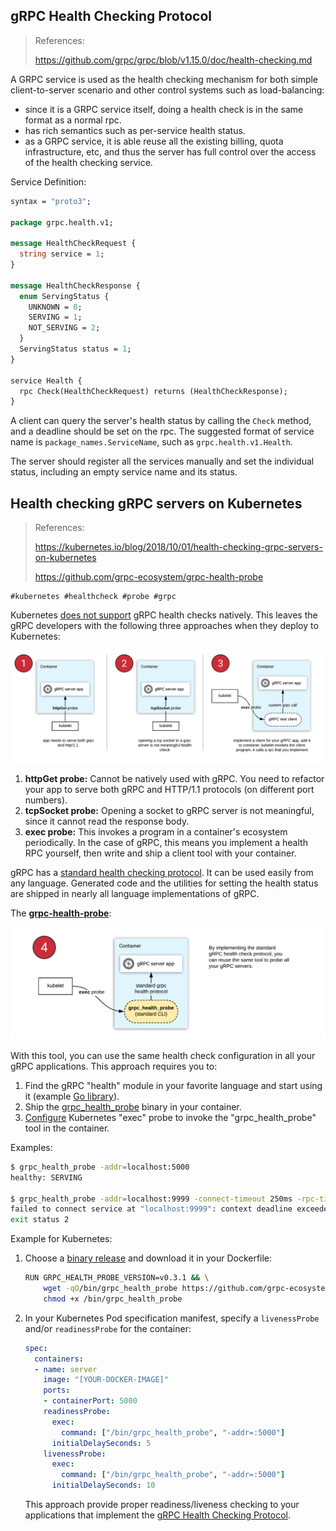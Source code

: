 ## gRPC Health Checking Protocol

> References:
>
> https://github.com/grpc/grpc/blob/v1.15.0/doc/health-checking.md



A GRPC service is used as the health checking mechanism for both simple client-to-server scenario and other control systems such as load-balancing:

- since it is a GRPC service itself, doing a health check is in the same format as a normal rpc.
- has rich semantics such as per-service health status. 
- as a GRPC service, it is able reuse all the existing billing, quota infrastructure, etc, and thus the server has full control over the access of the health checking service.

Service Definition:

```protobuf
syntax = "proto3";

package grpc.health.v1;

message HealthCheckRequest {
  string service = 1;
}

message HealthCheckResponse {
  enum ServingStatus {
    UNKNOWN = 0;
    SERVING = 1;
    NOT_SERVING = 2;
  }
  ServingStatus status = 1;
}

service Health {
  rpc Check(HealthCheckRequest) returns (HealthCheckResponse);
}
```

A client can query the server's health status by calling the `Check` method, and a deadline should be set on the rpc. The suggested format of service name is `package_names.ServiceName`, such as `grpc.health.v1.Health`.

The server should register all the services manually and set the individual status, including an empty service name and its status.



## Health checking gRPC servers on Kubernetes

> References:
>
> https://kubernetes.io/blog/2018/10/01/health-checking-grpc-servers-on-kubernetes
>
> https://github.com/grpc-ecosystem/grpc-health-probe

```
#kubernetes #healthcheck #probe #grpc
```



Kubernetes [does not support](https://github.com/kubernetes/kubernetes/issues/21493) gRPC health checks natively. This leaves the gRPC developers with the following three approaches when they deploy to Kubernetes:

[![options for health checking grpc on kubernetes today](.healthchecks-images/options.png)](https://kubernetes.io/images/blog/2019-09-30-health-checking-grpc/options.png)

1. **httpGet probe:** Cannot be natively used with gRPC. You need to refactor your app to serve both gRPC and HTTP/1.1 protocols (on different port numbers).
2. **tcpSocket probe:** Opening a socket to gRPC server is not meaningful, since it cannot read the response body.
3. **exec probe:** This invokes a program in a container's ecosystem periodically. In the case of gRPC, this means you implement a health RPC yourself, then write and ship a client tool with your container.

gRPC has a [standard health checking protocol](https://github.com/grpc/grpc/blob/v1.15.0/doc/health-checking.md). It can be used easily from any language. Generated code and the utilities for setting the health status are shipped in nearly all language implementations of gRPC.

The [**grpc-health-probe**](https://github.com/grpc-ecosystem/grpc-health-probe/):

![grpc-health-probe on kubernetes](.healthchecks-images/grpc_health_probe.png)

With this tool, you can use the same health check configuration in all your gRPC applications. This approach requires you to:

1. Find the gRPC "health" module in your favorite language and start using it (example [Go library](https://godoc.org/github.com/grpc/grpc-go/health)).
2. Ship the [grpc_health_probe](https://github.com/grpc-ecosystem/grpc-health-probe/) binary in your container.
3. [Configure](https://github.com/grpc-ecosystem/grpc-health-probe/tree/1329d682b4232c102600b5e7886df8ffdcaf9e26#example-grpc-health-checking-on-kubernetes) Kubernetes "exec" probe to invoke the "grpc_health_probe" tool in the container.

Examples:

```bash
$ grpc_health_probe -addr=localhost:5000
healthy: SERVING

$ grpc_health_probe -addr=localhost:9999 -connect-timeout 250ms -rpc-timeout 100ms
failed to connect service at "localhost:9999": context deadline exceeded
exit status 2
```

Example for Kubernetes:

1. Choose a [binary release](https://github.com/grpc-ecosystem/grpc-health-probe/releases) and download it in your Dockerfile:

   ```bash
   RUN GRPC_HEALTH_PROBE_VERSION=v0.3.1 && \
       wget -qO/bin/grpc_health_probe https://github.com/grpc-ecosystem/grpc-health-probe/releases/download/${GRPC_HEALTH_PROBE_VERSION}/grpc_health_probe-linux-amd64 && \
       chmod +x /bin/grpc_health_probe
   ```

2. In your Kubernetes Pod specification manifest, specify a `livenessProbe` and/or `readinessProbe` for the container:

   ```yaml
   spec:
     containers:
     - name: server
       image: "[YOUR-DOCKER-IMAGE]"
       ports:
       - containerPort: 5000
       readinessProbe:
         exec:
           command: ["/bin/grpc_health_probe", "-addr=:5000"]
         initialDelaySeconds: 5
       livenessProbe:
         exec:
           command: ["/bin/grpc_health_probe", "-addr=:5000"]
         initialDelaySeconds: 10
   ```

   This approach provide proper readiness/liveness checking to your applications that implement the [gRPC Health Checking Protocol](https://github.com/grpc/grpc/blob/master/doc/health-checking.md).

